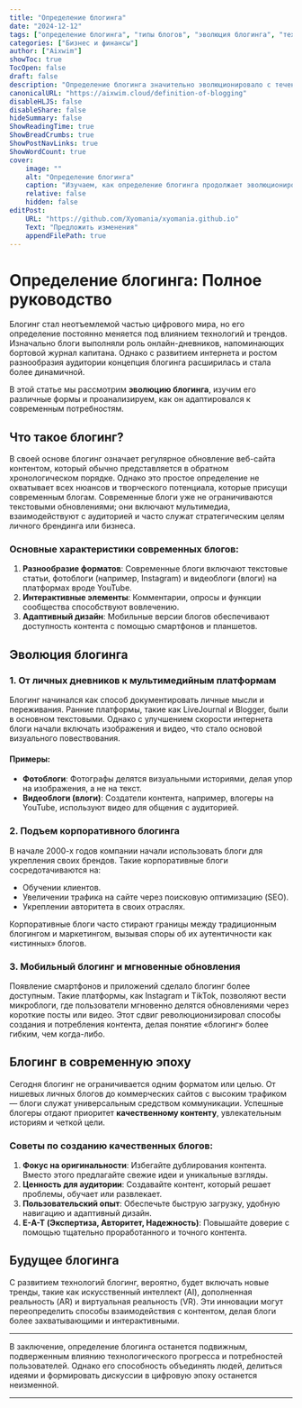 ```yaml
---
title: "Определение блогинга"
date: "2024-12-12"
tags: ["определение блогинга", "типы блогов", "эволюция блогинга", "технологии блогинга"]
categories: ["Бизнес и финансы"]
author: ["Aixwim"]
showToc: true
TocOpen: false
draft: false
description: "Определение блогинга значительно эволюционировало с течением времени. В этой статье мы исследуем, как новые технологии продолжают изменять мир блогов."
canonicalURL: "https://aixwim.cloud/definition-of-blogging"
disableHLJS: false
disableShare: false
hideSummary: false
ShowReadingTime: true
ShowBreadCrumbs: true
ShowPostNavLinks: true
ShowWordCount: true
cover:
    image: ""
    alt: "Определение блогинга"
    caption: "Изучаем, как определение блогинга продолжает эволюционировать"
    relative: false
    hidden: false
editPost:
    URL: "https://github.com/Xyomania/xyomania.github.io"
    Text: "Предложить изменения"
    appendFilePath: true
---
```


# Определение блогинга: Полное руководство

Блогинг стал неотъемлемой частью цифрового мира, но его определение постоянно меняется под влиянием технологий и трендов. Изначально блоги выполняли роль онлайн-дневников, напоминающих бортовой журнал капитана. Однако с развитием интернета и ростом разнообразия аудитории концепция блогинга расширилась и стала более динамичной.

В этой статье мы рассмотрим **эволюцию блогинга**, изучим его различные формы и проанализируем, как он адаптировался к современным потребностям.

## Что такое блогинг?

В своей основе блогинг означает регулярное обновление веб-сайта контентом, который обычно представляется в обратном хронологическом порядке. Однако это простое определение не охватывает всех нюансов и творческого потенциала, которые присущи современным блогам. Современные блоги уже не ограничиваются текстовыми обновлениями; они включают мультимедиа, взаимодействуют с аудиторией и часто служат стратегическим целям личного брендинга или бизнеса.

### Основные характеристики современных блогов:

1. **Разнообразие форматов**: Современные блоги включают текстовые статьи, фотоблоги (например, Instagram) и видеоблоги (влоги) на платформах вроде YouTube.
2. **Интерактивные элементы**: Комментарии, опросы и функции сообщества способствуют вовлечению.
3. **Адаптивный дизайн**: Мобильные версии блогов обеспечивают доступность контента с помощью смартфонов и планшетов.

## Эволюция блогинга

### 1. От личных дневников к мультимедийным платформам

Блогинг начинался как способ документировать личные мысли и переживания. Ранние платформы, такие как LiveJournal и Blogger, были в основном текстовыми. Однако с улучшением скорости интернета блоги начали включать изображения и видео, что стало основой визуального повествования.

#### Примеры:
- **Фотоблоги**: Фотографы делятся визуальными историями, делая упор на изображения, а не на текст.
- **Видеоблоги (влоги)**: Создатели контента, например, влогеры на YouTube, используют видео для общения с аудиторией.

### 2. Подъем корпоративного блогинга

В начале 2000-х годов компании начали использовать блоги для укрепления своих брендов. Такие корпоративные блоги сосредотачиваются на:
- Обучении клиентов.
- Увеличении трафика на сайте через поисковую оптимизацию (SEO).
- Укреплении авторитета в своих отраслях.

Корпоративные блоги часто стирают границы между традиционным блогингом и маркетингом, вызывая споры об их аутентичности как «истинных» блогов.

### 3. Мобильный блогинг и мгновенные обновления

Появление смартфонов и приложений сделало блогинг более доступным. Такие платформы, как Instagram и TikTok, позволяют вести микроблоги, где пользователи мгновенно делятся обновлениями через короткие посты или видео. Этот сдвиг революционизировал способы создания и потребления контента, делая понятие «блогинг» более гибким, чем когда-либо.

## Блогинг в современную эпоху

Сегодня блогинг не ограничивается одним форматом или целью. От нишевых личных блогов до коммерческих сайтов с высоким трафиком — блоги служат универсальным средством коммуникации. Успешные блогеры отдают приоритет **качественному контенту**, увлекательным историям и четкой цели.

### Советы по созданию качественных блогов:
1. **Фокус на оригинальности**: Избегайте дублирования контента. Вместо этого предлагайте свежие идеи и уникальные взгляды.
2. **Ценность для аудитории**: Создавайте контент, который решает проблемы, обучает или развлекает.
3. **Пользовательский опыт**: Обеспечьте быструю загрузку, удобную навигацию и адаптивный дизайн.
4. **E-A-T (Экспертиза, Авторитет, Надежность)**: Повышайте доверие с помощью тщательно проработанного и точного контента.

## Будущее блогинга

С развитием технологий блогинг, вероятно, будет включать новые тренды, такие как искусственный интеллект (AI), дополненная реальность (AR) и виртуальная реальность (VR). Эти инновации могут переопределить способы взаимодействия с контентом, делая блоги более захватывающими и интерактивными.

---

В заключение, определение блогинга останется подвижным, подверженным влиянию технологического прогресса и потребностей пользователей. Однако его способность объединять людей, делиться идеями и формировать дискуссии в цифровую эпоху останется неизменной.

---
